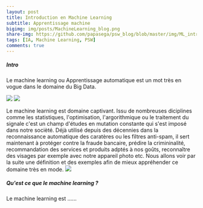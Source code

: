 ```yaml
---
layout: post
title: Introduction en Machine Learning 
subtitle: Apprentissage machine 
bigimg: img/posts/MachineLearning_blog.png
share-img: https://github.com/papasega/psw_blog/blob/master/img/ML_intro.png
tags: [IA, Machine Learning, PSW]
comments: true
---
```

##### Intro
Le machine learning ou Apprentissage automatique est un mot très en vogue dans le domaine du Big Data.


![](https://github.com/papasega/psw_blog/blob/master/img/ML_intro.png)
![](https://maelfabien.github.io/assets/images/asr_0.png)

Le machine learning est domaine captivant. Issu de nombreuses diciplines comme les statistiques, l'optimisation, l'argorithmique ou le traitement du signale c'est un champ d'études en mutation constante qui s'est imposé dans notre socièté. Déjà utilisé depuis des décennies dans la reconnaissance automatique des caratères ou les filtres anti-spam, il sert maintenant à protéger contre la fraude bancaire, prédire la crimininalité, recommandation des services et produits adptés à nos goûts, reconnaître des visages par exemple avec notre appareil photo etc. Nous allons voir par la suite une définition et des exemples afin de mieux appréhender ce domaine très en mode. 
![](https://github.com/papasega/psw_blog/blob/master/img/ML_intro1.png)
##### Qu'est ce que le machine learning ?

Le machine learning est ......
